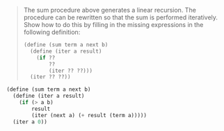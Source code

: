 > The sum procedure above generates a linear recursion. The procedure can be
> rewritten so that the sum is performed iteratively. Show how to do this by
> filling in the missing expressions in the following definition:
> ```scheme
> (define (sum term a next b)
>   (define (iter a result)
>     (if ??
>         ??
>         (iter ?? ??)))
>   (iter ?? ??))
> ```

```scheme 
(define (sum term a next b)
  (define (iter a result)
    (if (> a b)
        result
        (iter (next a) (+ result (term a)))))
  (iter a 0))
```


